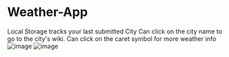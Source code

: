 # Weather-App
Local Storage tracks your last submitted City
Can click on the city name to go to the city's wiki.
Can click on the caret symbol for more weather info
![image](https://user-images.githubusercontent.com/118567648/214353832-fa4fc162-ff34-4e3e-8f6a-c06bccf5b89e.png)
![image](https://user-images.githubusercontent.com/118567648/214354093-85ccdc68-0f2e-4355-95a6-c8599f1c4277.png)
